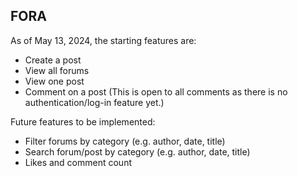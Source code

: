 ## FORA


As of May 13, 2024, the starting features are:

- Create a post
- View all forums
- View one post
- Comment on a post  (This is open to all comments as there is no authentication/log-in feature yet.)



Future features to be implemented:
- Filter forums by category (e.g. author, date, title)
- Search forum/post by category (e.g. author, date, title)
- Likes and comment count 